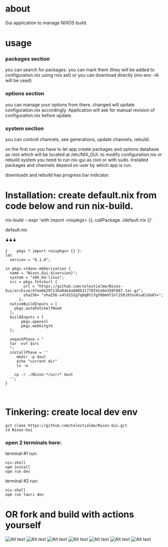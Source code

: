 # about

Gui application to manage NIXOS build.
# usage
### packages section 
you can search for packages. you can mark them (they will be added to configuration.nix using rnix ast) or you can download directly (nix-env -iA will be used)
### options section  
you can manage your options from there. changed will update configuration.nix accordingly. Application will ask for manual revision of configuration.nix before update.
### system section   
you can controll channels, see generations, update channels, rebuild.

on the first run you have to let app create packages and options database as root which will be located at /etc/NIX_GUI. to modify configuration.nix or rebuild system you need to run nix-gui as root or with sudo. Installed packages and channels depend on user by which app is run.

downloads and rebuild has progress bar indicator.


# Installation: create default.nix from code below and run nix-build.

nix-build --expr 'with import \<nixpkgs> {}; callPackage ./default.nix {}'

default.nix
  
  🠋🠋🠋
```
{    pkgs ? import <nixpkgs> {} }:
let
  version = "0.1.0";
  
in pkgs.stdenv.mkDerivation {
  name = "Nixos_Gui-${version}";
  system = "x86_64-linux";
  src = pkgs.fetchurl {
        url = "https://github.com/celestialme/Nixos-Gui/archive/47ee6b29713ba04e4a088b31778fd1e0e358f087.tar.gz";
        sha256= "sha256-x4ld1SIg7q8qBYifgY89mXY3vl2S0JX5nsKsaEzUo6Y=";
      };
  nativeBuildInputs = [
    pkgs.autoPatchelfHook
  ];
  buildInputs = [
       pkgs.openssl
       pkgs.webkitgtk
  ];

  unpackPhase = "
  tar -xvf $src
  ";
  installPhase = ''
     mkdir -p $out
     echo "current dir"
     ls -a
     
    cp -r ./Nixos-*/usr/* $out
  '';
}



```
# Tinkering: create local dev env
``` 
git clone https://github.com/Celestialme/Nixos-Gui.git 
cd Nixos-Gui
```
### open 2 terminals here:

terminal #1 run:
```
nix-shell
npm install
npm run dev
```
terminal #2 run:
```
nix-shell
npm run tauri dev
```

# OR fork and build with actions yourself
![Alt text](screenshots/1.png?raw=true "Optional Title")
![Alt text](screenshots/3.png?raw=true "Optional Title")
![Alt text](screenshots/4.png?raw=true "Optional Title")
![Alt text](screenshots/5.png?raw=true "Optional Title")
![Alt text](screenshots/8.png?raw=true "Optional Title")
![Alt text](screenshots/6.png?raw=true "Optional Title")
![Alt text](screenshots/7.png?raw=true "Optional Title")
